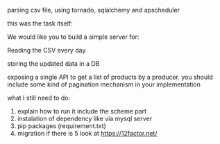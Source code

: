 parsing csv file, using tornado, sqlalchemy and apscheduler

this was the task itself:

We would like you to build a simple server for:

Reading the CSV every day

storing the updated data in a DB

exposing a single API to get a list of products by a producer. you should include some kind of pagination mechanism in your implementation


what I still need to do:
1. explain how to run it include the scheme part
2. instalation of dependency like via mysql server
3. pip packages (requirement.txt)
4. migration if there is
5 look at https://12factor.net/
